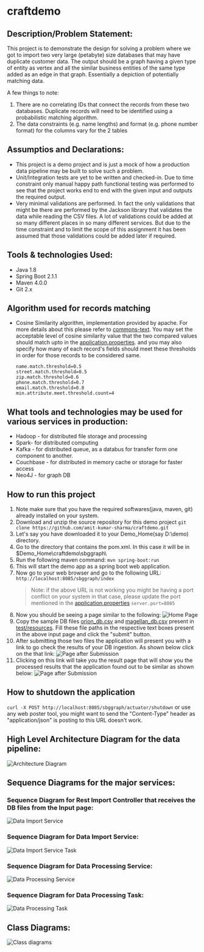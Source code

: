 # craftdemo

## Description/Problem Statement:
This project is to demonstrate the design for solving a problem where we got to import two very large (petabyte) size databases that may have duplicate customer data. The output should be a graph having a given type of entity as vertex and all the similar business entities of the same type added as an edge in that graph. Essentially a depiction of potentially matching data.

A few things to note:
1. There are no correlating IDs that connect the records from these two databases. Duplicate records will need to be identified using a probabilistic matching algorithm.
2. The data constraints (e.g. name lengths) and format (e.g. phone number format) for the columns vary for the 2 tables

## Assumptios and Declarations:

- This project is a demo project and is just a mock of how a production data pipeline may be built to solve such a problem.
- Unit/Integration tests are yet to be written and checked-in. Due to time constraint only manual happy path functional testing was performed to see that the project works end to end with the given input and outputs the required output.
- Very minimal validations are performed. In fact the only validations that might be there are performed by the Jackson library that validates the data while reading the CSV files. A lot of validations could be added at so many different places in so many different services. But due to the time constraint and to limit the scope of this assignment it has been assumed that those validations could be added later if required.

## Tools & technologies Used:
- Java 1.8
- Spring Boot 2.1.1
- Maven 4.0.0
- Git 2.x

## Algorithm used for records matching
- Cosine Similarity algorithm, implementation provided by apache. For more details about this please refer to [commons-text](https://commons.apache.org/proper/commons-text). You may set the acceptable level of cosine similarity value that the two compared values should match upto in the [application.properties](https://github.com/amit-kumar-sharma/craftdemo/blob/master/sbggraph/src/main/resources/application.properties). and you may also specify how many of each record's fields should meet these thresholds in order for those records to be considered same.
   ```
   name.match.threshold=0.5
   street.match.threshold=0.5
   zip.match.threshold=0.6
   phone.match.threshold=0.7
   email.match.threshold=0.8
   min.attribute.meet.threshold.count=4
   ```

## What tools and technologies may be used for various services in production:
- Hadoop - for distributed file storage and processing
- Spark- for distributed computing
- Kafka - for distributed queue, as a databus for transfer form one component to another.
- Couchbase - for distributed in memory cache or storage for faster access
- Neo4J - for graph DB

## How to run this project
1. Note make sure that you have the required softwares(java, maven, git) already installed on your system.
2. Download and unzip the source repository for this demo project
   `git clone https://github.com/amit-kumar-sharma/craftdemo.git`
3. Let's say you have downloaded it to your Demo_Home(say D:\demo) directory.
4. Go to the directory that contains the pom.xml. In this case it will be in 
   $Demo_Home\craftdemo\sbggraph\
5. Run the following maven command:
   `mvn spring-boot:run`
6. This will start the demo app as a spring boot web application.
7. Now go to your web browser and go to the following URL:
   `http://localhost:8085/sbggraph/index`
   > Note: if the above URL is not working you might be having a port conflict on your system in that case, please update the port mentioned in the [application.properties](https://github.com/amit-kumar-sharma/craftdemo/blob/master/sbggraph/src/main/resources/application.properties)
   `server.port=8085`
8. Now you should be seeing a page similar to the following:
   ![Home Page](images/DatabaseImportPage.png?raw=true)
9. Copy the sample DB files [orion_db.csv](https://github.com/amit-kumar-sharma/craftdemo/blob/master/sbggraph/src/test/resources/orion_db.csv) and [magellan_db.csv](https://github.com/amit-kumar-sharma/craftdemo/blob/master/sbggraph/src/test/resources/magellan_db.csv) present in [test/resources](../sbggraph/src/test/resources). Fill these file paths in the respective text boxes present in the above input page and click the "submit" button.
10. After submitting those two files the application will present you with a link to go check the results of your DB ingestion. As shown below click on the that link:
   ![Page after Submission](images/DatabaseImportPostSubmitPage.png?raw=true)
11. Clicking on this link will take you the result page that will show you the processed results that the application found out to be similar as shown below:
   ![Page after Submission](images/ResultPage.png?raw=true)
## How to shutdown the application
   `curl -X POST http://localhost:8085/sbggraph/actuator/shutdown` or use any web poster tool, you might want to send the "Content-Type" header as "application/json" is posting to this URL doesn't work.
## High Level Architecture Diagram for the data pipeline:

![Architecture Diagram](images/architecture_diagram.png?raw=true "Architecture/Component Diagram")

## Sequence Diagrams for the major services:

### Sequence Diagram for Rest Import Controller that receives the DB files from the Input page:

![Data Import Service](images/DataImportInputController.png?raw=true "Data Import Service")

### Sequence Diagram for Data Import Service:

![Data Import Service Task](images/DataImportTask.png?raw=true "Data Import Service Task")

### Sequence Diagram for Data Processing Service:

![Data Processing Service](images/OnlineDataProcessingService.png?raw=true "Data Processing Service")

### Sequence Diagram for Data Processing Task:

![Data Processing Task](images/OnlineDataProcessingTask.png?raw=true "Data Processing Task")

## Class Diagrams:

![Class diagrams](images/ClassDiagrams.png?raw=true "Class diagrams")

